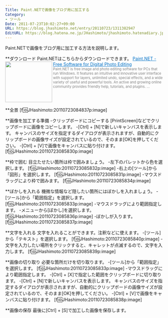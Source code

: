```yaml
---
Title: Paint.NETで画像をブログ用に加工する
Category:
- ツール
Date: 2011-07-23T10:02:27+09:00
URL: https://blog.jhashimoto.net/entry/20110723/1311382947
EditURL: https://blog.hatena.ne.jp/JHashimoto/jhashimoto.hatenadiary.jp/atom/entry/12921228815717257455
---
```


Paint.NETで画像をブログ用に加工する方法を説明します。

**ダウンロード
Paint.NETはこちらからダウンロードできます。
<a href="http://www.getpaint.net/" target="_blank"><img class="alignleft" align="left" border="0" src="http://capture.heartrails.com/150x130/shadow?http://www.getpaint.net/" alt="" width="150" height="130" /></a><a style="color:#0070C5;" href="http://www.getpaint.net/" target="_blank">Paint.NET - Free Software for Digital Photo Editing</a><a href="http://b.hatena.ne.jp/entry/http://www.getpaint.net/" target="_blank"><img border="0" src="http://b.hatena.ne.jp/entry/image/http://www.getpaint.net/" alt="" /></a><br><span style="color: #808080;font-size: 80%;">Paint.NET is free image and photo editing software for PCs that run Windows. It features an intuitive and innovative user interface with support for layers, unlimited undo, special effects, and a wide variety of useful and powerful tools. An active and growing online community provides friendly help, tutorials, and plugins. ...</span><br style="clear:both;" />

**全景
[f:id:JHashimoto:20110723084837p:image]

**画像を加工する準備
-クリップボードにコピーする
[PrintScreen]などでクリップボードに画像をコピーします。
-[Ctrl] + [N]で新しいキャンバスを表示します。
キャンバスのサイズを指定するダイアログが表示されますが、自動的にクリップボードの画像サイズが設定されているので、そのまま[OK]を押してください。
-[Ctrl] + [V]で画像をキャンバスに貼り付けます。
[f:id:JHashimoto:20110723085830p:image]

**枠で囲む
目立たせたい箇所は枠で囲みましょう。
-左下のパレットから色を選択します。
[f:id:JHashimoto:20110723085832p:image]
-右上の[ツール]から「図形」を選択します。
[f:id:JHashimoto:20110723085831p:image]
-マウスドラッグにより枠で囲みます。
[f:id:JHashimoto:20110723085834p:image]

**ぼかしを入れる
機微な情報など隠したい箇所にはぼかしを入れましょう。
-[ツール]から「範囲指定」を選択します。
[f:id:JHashimoto:20110723085833p:image]
-マウスドラッグにより範囲指定します。
-メニューから[ぼかし]を選択します。
[f:id:JHashimoto:20110723085836p:image]
-ぼかしが入ります。
[f:id:JHashimoto:20110723085837p:image]

**文字を入れる
文字を入れることができます。注釈などに使えます。
-[ツール]から「テキスト」を選択します。
[f:id:JHashimoto:20110723085840p:image]
-文字を入力したい場所をクリックすると、キャレットが点滅するので、文字を入力します。
[f:id:JHashimoto:20110723085839p:image]

**画像の切り取り
必要な箇所だけを切り取ります。
-[ツール]から「範囲指定」を選択します。
[f:id:JHashimoto:20110723085833p:image]
-マウスドラッグにより範囲指定します。
-[Ctrl] + [X]で指定した範囲をクリップボードに切り取ります。
-[Ctrl] + [N]で新しいキャンバスを表示します。
キャンバスのサイズを指定するダイアログが表示されますが、自動的にクリップボードの画像サイズが設定されているので、そのまま[OK]を押してください。
-[Ctrl] + [V]で画像をキャンバスに貼り付けます。
[f:id:JHashimoto:20110723085838p:image]

**画像の保存
最後に[Ctrl] + [S]で加工した画像を保存します。
